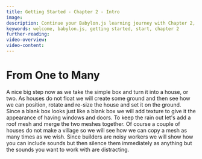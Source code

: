 ```yaml
---
title: Getting Started - Chapter 2 - Intro
image: 
description: Continue your Babylon.js learning journey with Chapter 2, diving into materials, textures, sounds and more.
keywords: welcome, babylon.js, getting started, start, chapter 2
further-reading: 
video-overview:
video-content:
---
```


# From One to Many

A nice big step now as we take the simple box and turn it into a house, or two. As houses do not float we will create some ground and then see how we can position, rotate and re-size the house and set it on the ground. Since a blank box looks just like a blank box we will add texture to give it the appearance of having windows and doors. To keep the rain out let's add a roof mesh and merge the two meshes together. Of course a couple of houses do not make a village so we will see how we can copy a mesh as many times as we wish. Since builders are noisy workers we will show how you can include sounds but then silence them immediately as anything but the sounds you want to work with are distracting.